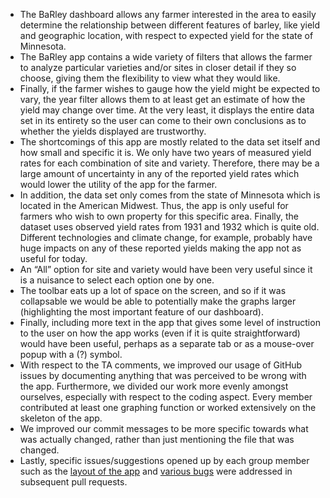 - The BaRley dashboard allows any farmer interested in the area to easily determine the relationship between different features of barley, like yield and geographic location, with respect to expected yield for the state of Minnesota.
- The BaRley app contains a wide variety of filters that allows the farmer to analyze particular varieties and/or sites in closer detail if they so choose, giving them the flexibility to view what they would like.
- Finally, if the farmer wishes to gauge how the yield might be expected to vary, the year filter allows them to at least get an estimate of how the yield may change over time. At the very least, it displays the entire data set in its entirety so the user can come to their own conclusions as to whether the yields displayed are trustworthy.
- The shortcomings of this app are mostly related to the data set itself and how small and specific it is. We only have two years of measured yield rates for each combination of site and variety. Therefore, there may be a large amount of uncertainty in any of the reported yield rates which would lower the utility of the app for the farmer. 
- In addition, the data set only comes from the state of Minnesota which is located in the American Midwest. Thus, the app is only useful for farmers who wish to own property for this specific area. Finally, the dataset uses observed yield rates from 1931 and 1932 which is quite old. Different technologies and climate change, for example, probably have huge impacts on any of these reported yields making the app not as useful for today.
- An “All” option for site and variety would have been very useful since it is a nuisance to select each option one by one.
- The toolbar eats up a lot of space on the screen, and so if it was collapsable we would be able to potentially make the graphs larger (highlighting the most important feature of our dashboard).
- Finally, including more text in the app that gives some level of instruction to the user on how the app works (even if it is quite straightforward) would have been useful, perhaps as a separate tab or as a mouse-over popup with a (?) symbol.
- With respect to the TA comments, we improved our usage of GitHub issues by documenting anything that was perceived to be wrong with the app. Furthermore, we divided our work more evenly amongst ourselves, especially with respect to the coding aspect. Every member contributed at least one graphing function or worked extensively on the skeleton of the app.
- We improved our commit messages to be more specific towards what was actually changed, rather than just mentioning the file that was changed.
- Lastly, specific issues/suggestions opened up by each group member such as the [layout of the app](https://github.com/UBC-MDS/DSCI_532_L02_group207_dashboards/issues/22) and [various bugs](https://github.com/UBC-MDS/DSCI_532_L02_group207_dashboards/issues/23) were addressed in subsequent pull requests.
